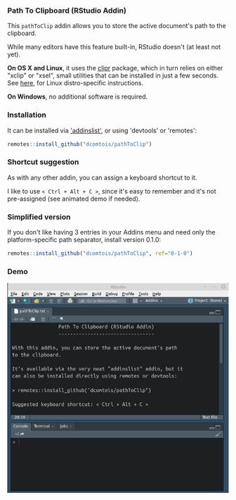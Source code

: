 ### Path To Clipboard (RStudio Addin)

This `pathToClip` addin allows you to store the active document's path to the clipboard.

While many editors have this feature built-in, RStudio doesn't (at least not yet).

**On OS X and Linux**, it uses the [clipr](https://CRAN.R-project.org/package=clipr) package, which in turn relies on either "xclip" or "xsel", small utilities that can be installed in just a few seconds. See [here](https://linoxide.com/linux-how-to/copy-paste-commands-output-xclip-linux/), for Linux distro-specific instructions.

**On Windows**, no additional software is required.

### Installation

It can be installed via ['addinslist'](https://github.com/daattali/addinslist), or using 'devtools' or 'remotes':

```r
remotes::install_github("dcomtois/pathToClip")
```

### Shortcut suggestion

As with any other addin, you can assign a keyboard shortcut to it. 

I like to use `< Ctrl + Alt + C >`, since it's easy to remember and it's not pre-assigned (see animated demo if needed).

### Simplified version

If you don't like having 3 entries in your Addins menu and need only the platform-specific path separator, install version 0.1.0:

```r
remotes::install_github("dcomtois/pathToClip", ref="0-1-0")
```

### Demo

![Gif Demo](inst/media/pathToClip_demo.gif)
